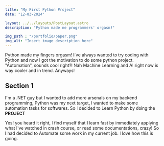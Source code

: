 ```yaml
---
title: "My First Python Project"
date: "12-03-2024"

layout: ../../layouts/PostLayout.astro
description: "Python made me programmers' orgasm!"

img_path : "/portfolio/paper.png"
img_alt: "Insert image description here"
---
```


Python made my fingers orgasm! I've always wanted to try coding with Python and now I got the motivation to do some python project. "Automation", sounds cool right?! Nah Machine Learning and AI right now is way cooler and in trend. Anyways!

## Section 1

I'm a .NET guy but I wanted to add more arsenals on my backend programming, Python was my next target, I wanted to make some automation tasks for softwares. So I decided to Learn Python by doing the **PROJECT**

Yes! you heard it right, I find myself that I learn fast by immediately applying what I've watched in crash course, or read some documentations, crazy! So I had decided to Automate some work in my current job. I love how this is going.
